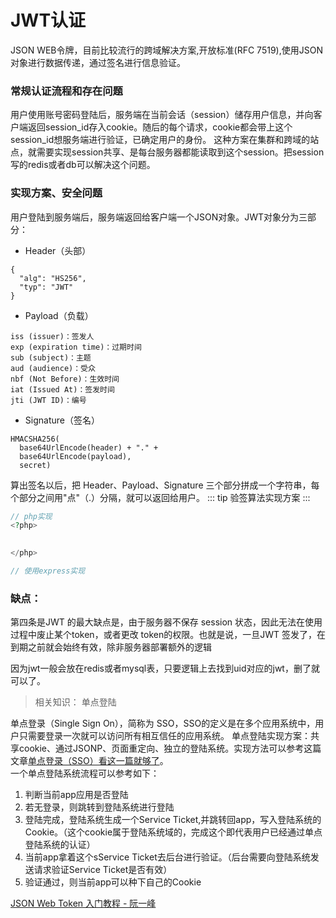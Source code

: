 # JWT认证

JSON WEB令牌，目前比较流行的跨域解决方案,开放标准(RFC 7519),使用JSON对象进行数据传递，通过签名进行信息验证。

### 常规认证流程和存在问题
用户使用账号密码登陆后，服务端在当前会话（session）储存用户信息，并向客户端返回session_id存入cookie。随后的每个请求，cookie都会带上这个session_id想服务端进行验证，已确定用户的身份。
这种方案在集群和跨域的站点，就需要实现session共享、是每台服务器都能读取到这个session。把session写的redis或者db可以解决这个问题。

### 实现方案、安全问题

用户登陆到服务端后，服务端返回给客户端一个JSON对象。JWT对象分为三部分：
- Header（头部）
```
{
  "alg": "HS256",
  "typ": "JWT"
}
```
- Payload（负载）
```
iss (issuer)：签发人
exp (expiration time)：过期时间
sub (subject)：主题
aud (audience)：受众
nbf (Not Before)：生效时间
iat (Issued At)：签发时间
jti (JWT ID)：编号
```
- Signature（签名）

```
HMACSHA256(
  base64UrlEncode(header) + "." +
  base64UrlEncode(payload),
  secret)

```
算出签名以后，把 Header、Payload、Signature 三个部分拼成一个字符串，每个部分之间用"点"（.）分隔，就可以返回给用户。
::: tip
验签算法实现方案
:::

```php
// php实现
<?php>
    

</php>
```
```js
// 使用express实现

```

### 缺点： 
第四条是JWT 的最大缺点是，由于服务器不保存 session 状态，因此无法在使用过程中废止某个token，或者更改 token的权限。也就是说，一旦JWT 签发了，在到期之前就会始终有效，除非服务器部署额外的逻辑

因为jwt一般会放在redis或者mysql表，只要逻辑上去找到uid对应的jwt，删了就可以了。


> 相关知识： 单点登陆

   单点登录（Single Sign On），简称为 SSO，SSO的定义是在多个应用系统中，用户只需要登录一次就可以访问所有相互信任的应用系统。
单点登陆实现方案：共享cookie、通过JSONP、页面重定向、独立的登陆系统。实现方法可以参考这篇文章[单点登录（SSO）看这一篇就够了](https://yq.aliyun.com/articles/636281)。  
   一个单点登陆系统流程可以参考如下：
   1. 判断当前app应用是否登陆
   2. 若无登录，则跳转到登陆系统进行登陆
   3. 登陆完成，登陆系统生成一个Service Ticket,并跳转回app，写入登陆系统的Cookie。（这个cookie属于登陆系统域的，完成这个即代表用户已经通过单点登陆系统的认证）
   4. 当前app拿着这个sService Ticket去后台进行验证。（后台需要向登陆系统发送请求验证Service Ticket是否有效）
   5. 验证通过，则当前app可以种下自己的Cookie




[JSON Web Token 入门教程 - 阮一峰](http://www.ruanyifeng.com/blog/2018/07/json_web_token-tutorial.html)
[]()
[]()